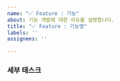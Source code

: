 ```yaml
---
name: "✅ Feature : 기능"
about: 기능 개발에 대한 이슈를 설명합니다.
title: "✅ Feature : 기능명"
labels: ''
assignees: ''

---
```


### 세부 태스크
